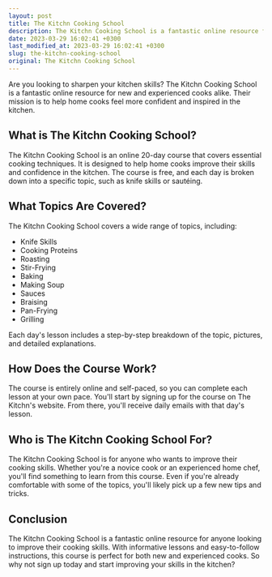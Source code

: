 ```yaml
---
layout: post
title: The Kitchn Cooking School
description: The Kitchn Cooking School is a fantastic online resource for new and experienced cooks alike. Learn about different cooking methods, knife skills, and more.
date: 2023-03-29 16:02:41 +0300
last_modified_at: 2023-03-29 16:02:41 +0300
slug: the-kitchn-cooking-school
original: The Kitchn Cooking School
---
```


Are you looking to sharpen your kitchen skills? The Kitchn Cooking School is a fantastic online resource for new and experienced cooks alike. Their mission is to help home cooks feel more confident and inspired in the kitchen.

## What is The Kitchn Cooking School?

The Kitchn Cooking School is an online 20-day course that covers essential cooking techniques. It is designed to help home cooks improve their skills and confidence in the kitchen. The course is free, and each day is broken down into a specific topic, such as knife skills or sautéing.

## What Topics Are Covered?

The Kitchn Cooking School covers a wide range of topics, including:

- Knife Skills
- Cooking Proteins
- Roasting
- Stir-Frying
- Baking
- Making Soup
- Sauces
- Braising
- Pan-Frying
- Grilling

Each day's lesson includes a step-by-step breakdown of the topic, pictures, and detailed explanations.

## How Does the Course Work?

The course is entirely online and self-paced, so you can complete each lesson at your own pace. You'll start by signing up for the course on The Kitchn's website. From there, you'll receive daily emails with that day's lesson.

## Who is The Kitchn Cooking School For?

The Kitchn Cooking School is for anyone who wants to improve their cooking skills. Whether you're a novice cook or an experienced home chef, you'll find something to learn from this course. Even if you're already comfortable with some of the topics, you'll likely pick up a few new tips and tricks.

## Conclusion

The Kitchn Cooking School is a fantastic online resource for anyone looking to improve their cooking skills. With informative lessons and easy-to-follow instructions, this course is perfect for both new and experienced cooks. So why not sign up today and start improving your skills in the kitchen?